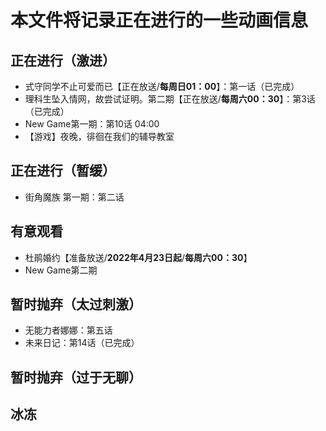 # 本文件将记录正在进行的一些动画信息

## 正在进行（激进）

- 式守同学不止可爱而已【正在放送/**每周日01：00**】：第一话（已完成）
- 理科生坠入情网，故尝试证明。第二期【正在放送/**每周六00：30**】：第3话（已完成）
- New Game第一期：第10话 04:00
- 【游戏】夜晚，徘徊在我们的辅导教室

## 正在进行（暂缓）
- 街角魔族 第一期：第二话

## 有意观看

- 杜鹃婚约【准备放送/**2022年4月23日起**/**每周六00：30**】
- New Game第二期

## 暂时抛弃（太过刺激）

- 无能力者娜娜：第五话
- 未来日记：第14话（已完成）

## 暂时抛弃（过于无聊）


## 冰冻


